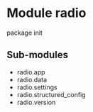 Module radio
============
package init

Sub-modules
-----------
* radio.app
* radio.data
* radio.settings
* radio.structured_config
* radio.version